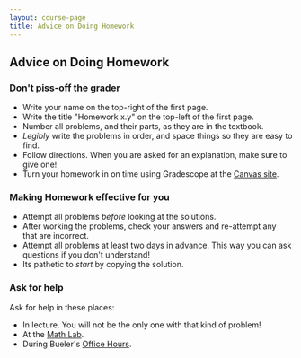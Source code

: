 ```yaml
---
layout: course-page
title: Advice on Doing Homework
---
```


## Advice on Doing Homework

### Don't piss-off the grader
  * Write your name on the top-right of the first page.
  * Write the title "Homework x.y" on the top-left of the first page.
  * Number all problems, and their parts, as they are in the textbook.
  * _Legibly_ write the problems in order, and space things so they are easy to find.
  * Follow directions.  When you are asked for an explanation, make sure to give one!
  * Turn your homework in on time using Gradescope at the [Canvas site](https://canvas.alaska.edu/courses/7049).

### Making Homework effective for you
  * Attempt all problems _before_ looking at the solutions.
  * After working the problems, check your answers and re-attempt any that are incorrect.
  * Attempt all problems at least two days in advance.  This way you can ask questions if you don't understand!
  * Its pathetic to _start_ by copying the solution.

### Ask for help

Ask for help in these places:
  * In lecture.  You will not be the only one with that kind of problem!
  * At the [Math Lab](https://uaf.edu/dms/mathlab/).
  * During Bueler's [Office Hours](http://bueler.github.io/OffHrs.htm).
